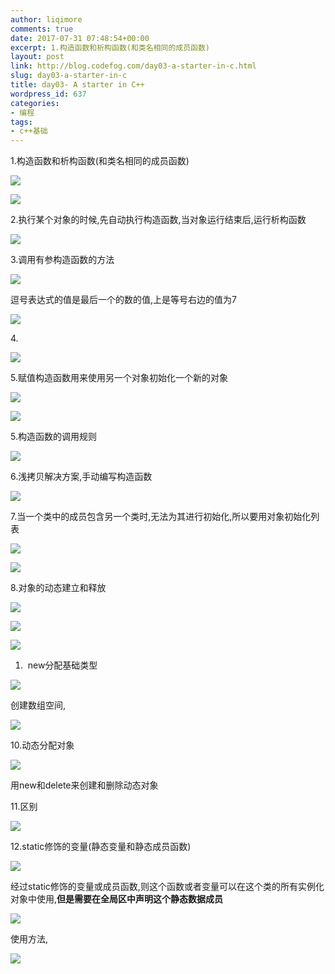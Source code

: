 ```yaml
---
author: liqimore
comments: true
date: 2017-07-31 07:48:54+00:00
excerpt: 1.构造函数和析构函数(和类名相同的成员函数)
layout: post
link: http://blog.codefog.com/day03-a-starter-in-c.html
slug: day03-a-starter-in-c
title: day03- A starter in C++
wordpress_id: 637
categories:
- 编程
tags:
- c++基础
---
```


1.构造函数和析构函数(和类名相同的成员函数)

![](https://static.timelovelife.com/qiniu/old/2017/07/b1654ee1e25a643f95190eb2a2e43e38.png)

![](https://static.timelovelife.com/qiniu/old/2017/07/e1320f48fdb51e399ba316f23ec14640.png)

2.执行某个对象的时候,先自动执行构造函数,当对象运行结束后,运行析构函数

![](https://static.timelovelife.com/qiniu/old/2017/07/1df3bc90986176eb4ef33662b6020a3f.png)

3.调用有参构造函数的方法

![](https://static.timelovelife.com/qiniu/old/2017/07/a0c46dcf1f13f596f60cec73e21dba88.png)

逗号表达式的值是最后一个的数的值,上是等号右边的值为7

![](https://static.timelovelife.com/qiniu/old/2017/07/f49187fb5ab098defd7047ffc59128da.png)

4. 

![](https://static.timelovelife.com/qiniu/old/2017/07/128ad3486aa3b438f29795614a1e5476.png)

5.赋值构造函数用来使用另一个对象初始化一个新的对象

![](https://static.timelovelife.com/qiniu/old/2017/07/530b6c6b062bf4c739f7debe9abeea07.png)

![](https://static.timelovelife.com/qiniu/old/2017/07/574f2ee0d82cf4f456b132d9c1474ee7.png)

5.构造函数的调用规则

![](https://static.timelovelife.com/qiniu/old/2017/07/756e59cdaa0273bfc358dda0c76933bc.png)

6.浅拷贝解决方案,手动编写构造函数

![](https://static.timelovelife.com/qiniu/old/2017/07/2f2aacd8046d53c826cbd6af6d6b678c.png)

7.当一个类中的成员包含另一个类时,无法为其进行初始化,所以要用对象初始化列表

![](https://static.timelovelife.com/qiniu/old/2017/07/84495d27edeb5b665ffadebf7f630db4.png)

![](https://static.timelovelife.com/qiniu/old/2017/07/35ddccad698eac87f773244386acf3dc.png)

8.对象的动态建立和释放

![](https://static.timelovelife.com/qiniu/old/2017/07/7ab2284a83161a7e0cbd941f3d0f25e5.png)

![](https://static.timelovelife.com/qiniu/old/2017/07/2a58bd87a720a950ab5656598cee3d81.png)

![](https://static.timelovelife.com/qiniu/old/2017/07/d40579549da5e838f937f2324d8b7f7a.png)





  1.  new分配基础类型



![](https://static.timelovelife.com/qiniu/old/2017/07/7017fa9d1961de32ce8d3fe3165d52a1.png)

创建数组空间,

![](https://static.timelovelife.com/qiniu/old/2017/07/2d821701d02011d9d7bb018bb333c494.png)

10.动态分配对象

![](https://static.timelovelife.com/qiniu/old/2017/07/f0ea0506122ab8f7dcf710afacd8e873.png)

用new和delete来创建和删除动态对象

11.区别

![](https://static.timelovelife.com/qiniu/old/2017/07/38a99facb81e10998d70005cbcb35f6c.png)

12.static修饰的变量(静态变量和静态成员函数)

![](https://static.timelovelife.com/qiniu/old/2017/07/64ada312fc0cab84d916412d559064f7.png)

经过static修饰的变量或成员函数,则这个函数或者变量可以在这个类的所有实例化对象中使用,**但是需要在全局区中声明这个静态数据成员**

![](https://static.timelovelife.com/qiniu/old/2017/07/04f4632e4ad71673d54b94ea126c513c.png)

使用方法,

![](https://static.timelovelife.com/qiniu/old/2017/07/92262a41ebbbcbf463f0d056e04e20e2.png)
